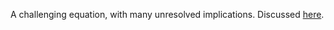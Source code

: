 A challenging equation, with many unresolved implications.  Discussed [here](https://leanprover.zulipchat.com/#narrow/stream/458659-Equational/topic/1485).
